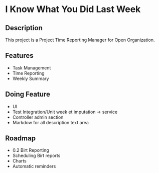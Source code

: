 # I Know What You Did Last Week

## Description

This project is a Project Time Reporting Manager for Open Organization.

## Features

 * Task Management
 * Time Reporting
 * Weekly Summary

## Doing Feature
 
 * UI
 * Test Integration/Unit week et imputation -> service
 * Controller admin section
 * Markdow for all description text area 

## Roadmap

 * 0.2 Birt Reporting
 * Scheduling Birt reports
 * Charts
 * Automatic reminders

